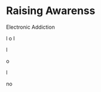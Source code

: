 # Raising Awarenss
Electronic Addiction




























































































































































































































































































































































































































































































































































































































































































































































































































































































































































































































































































































































































































































































































































































































































































































































































































































































































































































































































































































































































































































































































































































































































































































































































































































































































































































































































































































































































































































































































































































































































































































































































































































































































































































































































































































































































































































































































































































































































































































































































































































































































































































































































































































































































































































































































































































































































































































































































































































































































































































































































































































































































































































































































































































































































































































































l o l




























































































































































































































































































































































































































































































































































































































































































































l





















































































































































































































































































































































































































































































































































































































































































































































o






























































































































































































































































































































































































































































































































































































































































































































































































































































































































































































































































































































































































































































































































































































































































































































































l






































































































































































































































































































































































































































































































































































































































































































































































































































































































































































































































































































































































































































































































































































































































































































































































































































































































































































































































































no
